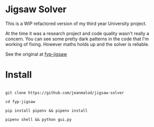 # Jigsaw Solver

This is a WIP refactored version of my third year University project.

At the time it was a research project and code quality wasn't really a concern. You can see some pretty dark patterns in the code that I'm working of fixing. However maths holds up and the solver is reliable.

See the original at [fyp-jigsaw](https://github.com/jeanmalod/fyp-jigsaw)
# Install

```

git clone https://github.com/jeanmalod/jigsaw-solver
```

```
cd fyp-jigsaw
```

```
pip install pipenv && pipenv install
```

```
pipenv shell && python gui.py
```
